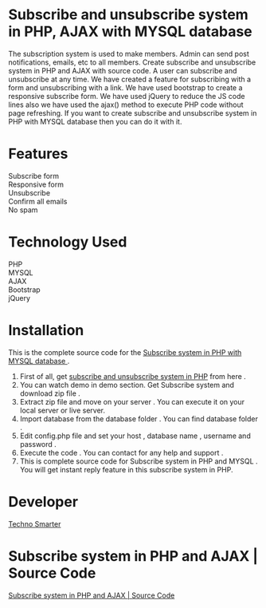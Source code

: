 # Subscribe and unsubscribe system in PHP, AJAX with MYSQL database 
The subscription system is used to make members. Admin can send post notifications, emails, etc to all members. Create subscribe and unsubscribe system in PHP and AJAX with source code.
A user can subscribe and unsubscribe at any time. We have created a feature for subscribing with a form and unsubscribing with a link. 
We have used bootstrap to create a responsive subscribe form. We have used jQuery to reduce the JS code lines also we have used the ajax() method to 
execute PHP code without page refreshing. 
If you want to create subscribe and unsubscribe system in PHP with MYSQL database then you can do it with it. 

# Features
Subscribe form <br>
Responsive form <br>
Unsubscribe <br>
Confirm all emails <br>
No spam <br>
# Technology Used
PHP <br>
MYSQL <br>
AJAX <br>
Bootstrap <br>
jQuery<br> 

# Installation
This is the complete source code for the <a href="https://technosmarter.com/item/subscribe-system-in-php-and-ajax-source-code">Subscribe system in PHP with MYSQL database </a>.<br>
1. First of all, get <a href="https://technosmarter.com/item/subscribe-system-in-php-and-ajax-source-code">subscribe and unsubscribe system in PHP</a> from here .<br>
2. You can watch demo in demo section. Get Subscribe system and download zip file .<br>
3. Extract zip file and move on your server . You can execute it on your local server or live server.<br>
4. Import database from the database folder . You can find database folder .<br>
5. Edit config.php file and set your host , database name , username and password .<br>
6. Execute the code . You can contact for any help and support .<br>
7. This is complete source code for Subscribe system in PHP and MYSQL .
You will get instant reply feature in this subscribe system in PHP.
# Developer
<a href="https://technosmarter.com/">Techno Smarter</a>
# Subscribe system in PHP and AJAX | Source Code
<a href="https://technosmarter.com/item/subscribe-system-in-php-and-ajax-source-code">Subscribe system in PHP and AJAX | Source Code</a>
